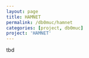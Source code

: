 ```yaml
---
layout: page
title: HAMNET
permalink: /db0muc/hamnet
categories: [project, db0muc]
project: 'HAMNET'
---
```


tbd